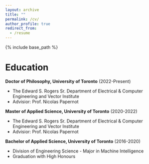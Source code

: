 ```yaml
---
layout: archive
title: ""
permalink: /cv/
author_profile: true
redirect_from:
  - /resume
---
```


{% include base_path %}

Education
======
**Doctor of Philosophy, University of Toronto** (2022-Present)
- The Edward S. Rogers Sr. Department of Electrical & Computer Engineering and Vector Institute
- Advisior: Prof. Nicolas Papernot

**Master of Applied Science, University of Toronto** (2020-2022)
- The Edward S. Rogers Sr. Department of Electrical & Computer Engineering and Vector Institute
- Advisior: Prof. Nicolas Papernot

**Bachelor of Applied Science, University of Toronto** (2016-2020)
- Division of Engineering Science - Major in Machine Intelligence
- Graduation with High Honours



